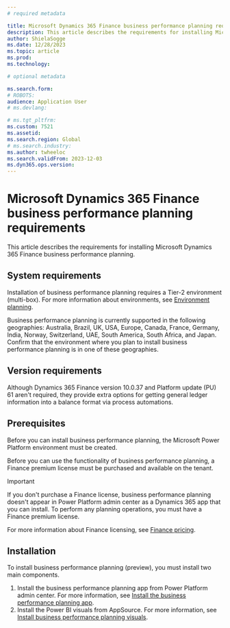 ```yaml
---
# required metadata

title: Microsoft Dynamics 365 Finance business performance planning requirements
description: This article describes the requirements for installing Microsoft Dynamics 365 Finance business performance planning.
author: ShielaSogge
ms.date: 12/28/2023
ms.topic: article
ms.prod: 
ms.technology: 

# optional metadata

ms.search.form: 
# ROBOTS: 
audience: Application User
# ms.devlang: 

# ms.tgt_pltfrm: 
ms.custom: 7521
ms.assetid: 
ms.search.region: Global
# ms.search.industry: 
ms.author: twheeloc
ms.search.validFrom: 2023-12-03
ms.dyn365.ops.version: 
---
```

# Microsoft Dynamics 365 Finance business performance planning requirements

This article describes the requirements for installing Microsoft Dynamics 365 Finance business performance planning.

## System requirements

Installation of business performance planning requires a Tier-2 environment (multi-box). For more information about environments, see [Environment planning](../../fin-ops-core/fin-ops/imp-lifecycle/environment-planning.md).

Business performance planning is currently supported in the following geographies: Australia, Brazil, UK, USA, Europe, Canada, France, Germany, India, Norway, Switzerland, UAE, South America, South Africa, and Japan. Confirm that the environment where you plan to install business performance planning is in one of these geographies.

## Version requirements

Although Dynamics 365 Finance version 10.0.37 and Platform update (PU) 61 aren't required, they provide extra options for getting general ledger information into a balance format via process automations.

## Prerequisites

Before you can install business performance planning, the Microsoft Power Platform environment must be created.

Before you can use the functionality of business performance planning, a Finance premium license must be purchased and available on the tenant.

> [!IMPORTANT]
> If you don't purchase a Finance license, business performance planning doesn't appear in Power Platform admin center as a Dynamics 365 app that you can install. To perform any planning operations, you must have a Finance premium license.

For more information about Finance licensing, see [Finance pricing](https://dynamics.microsoft.com/finance/pricing/).

## Installation

To install business performance planning (preview), you must install two main components.

1. Install the business performance planning app from Power Platform admin center. For more information, see [Install the business performance planning app](bpp-App-install.md).
1. Install the Power BI visuals from AppSource. For more information, see [Install business performance planning visuals](powerbi-visual-install.md).
